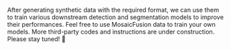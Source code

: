 After generating synthetic data with the required format, we can use them to train various downstream detection and segmentation models to improve their performances. Feel free to use MosaicFusion data to train your own models. More third-party codes and instructions are under construction. Please stay tuned! 🤗
